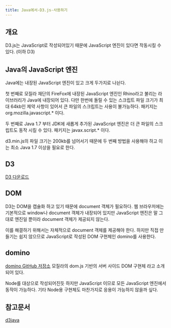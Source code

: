 ```yaml
---
title: Java에서-D3.js-사용하기
---
```

## 개요

D3.js는 JavaScript로 작성되어있기 때문에 JavaScript 엔진이 있다면 작동시킬 수 있다. (이하 D3)

## Java의 JavaScript 엔진

Java에는 내장된 JavaScript 엔진이 있고 크게 두가지로 나뉜다.

첫 번째로 모질라 재단의 FireFox에 내장된 JavaScript 엔진인 Rhino라고 불리는 라이브러리가 Java에 내장되어 있다. 다만 한번에 돌릴 수 있는 스크립트 파일 크기가 최대 64kb인 제약 사항이 있어서 큰 파일의 스크립트는 사용이 불가능하다. 패키지는 org.mozilla.javascript.* 이다.

두 번째로 Java 1.7 부터 JDK에 새롭게 추가된 JavaScript 엔진은 더 큰 파일의 스크립트도 동작 시킬 수 있다. 패키지는 javax.script.* 이다.

d3.min.js의 파일 크기는 200kb를 넘어서기 때문에 두 번째 방법을 사용해야 하고 이는 최소 Java 1.7 이상을 필요로 한다.

## D3

[D3 다운로드](https://d3js.org/)

## DOM

D3는 DOM을 캡슐화 하고 있기 때문에 document 객체가 필요하다. 웹 브라우저에는 기본적으로 window나 document 객체가 내장되어 있지만 JavaScript 엔진은 말 그대로 엔진일 뿐이라 document 객체가 제공되지 않는다.

이를 해결하기 위해서는 자체적으로 document 객체를 제공해야 한다. 하지만 직접 만들기는 쉽지 않으므로 JavaScript로 작성된 DOM 구현체인 domino를 사용한다.

## domino

[domino GitHub 저장소](https://github.com/fgnass/domino) 모질라의 dom.js 기반의 서버 사이드 DOM 구현체 라고 소개되어 있다.

Node를 대상으로 작성되어진듯 하지만 JavaScript 이므로 모든 JavaScript 엔진에서 동작이 가능하다. 기타 Node용 구현체도 마찬가지로 응용이 가능하지 않을까 싶다.



## 참고문서

[d3java](https://github.com/tritibo/d3java)



